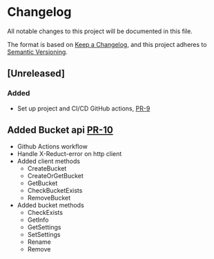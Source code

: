 # Changelog

All notable changes to this project will be documented in this file.

The format is based on [Keep a Changelog](https://keepachangelog.com/en/1.0.0/),
and this project adheres to [Semantic Versioning](https://semver.org/spec/v2.0.0.html).

## [Unreleased]

### Added
* Set up project and CI/CD GitHub actions, [PR-9](https://github.com/reductstore/reduct-go/pull/9)
## Added Bucket api [PR-10](https://github.com/reductstore/reduct-go/pull/10)
* Github Actions workflow
* Handle X-Reduct-error on http client
* Added client methods 
    - CreateBucket 
    - CreateOrGetBucket
    - GetBucket
    - CheckBucketExists
    - RemoveBucket
* Added bucket methods 
    - CheckExists
    - GetInfo
    - GetSettings
    - SetSettings
    - Rename
    - Remove

